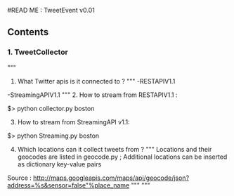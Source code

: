 #READ ME : TweetEvent v0.01

## Contents
### 1. TweetCollector
"""
1. What Twitter apis is it connected to ?
"""
-RESTAPIV1.1

-StreamingAPIV1.1
"""
2. How to stream from RESTAPIV1.1 :

$> python collector.py boston

3. How to stream from StreamingAPI v1.1:

$> python Streaming.py boston

4. Which locations can it collect tweets from ?
"""
Locations and their geocodes are listed in geocode.py ; Additional locations can be inserted as dictionary key-value pairs

Source : http://maps.googleapis.com/maps/api/geocode/json?address=%s&sensor=false"%place_name
"""
"""
